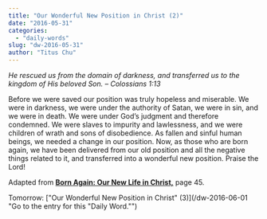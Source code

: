 ```yaml
---
title: "Our Wonderful New Position in Christ (2)"
date: "2016-05-31"
categories: 
  - "daily-words"
slug: "dw-2016-05-31"
author: "Titus Chu"
---
```


_He rescued us from the domain of darkness, and transferred us to the kingdom of His beloved Son._ _– Colossians 1:13_

Before we were saved our position was truly hopeless and miserable. We were in darkness, we were under the authority of Satan, we were in sin, and we were in death. We were under God’s judgment and therefore condemned. We were slaves to impurity and lawlessness, and we were children of wrath and sons of disobedience. As fallen and sinful human beings, we needed a change in our position. Now, as those who are born again, we have been delivered from our old position and all the negative things related to it, and transferred into a wonderful new position. Praise the Lord!

Adapted from __[Born Again: Our New Life in Christ,](/book-born-again/ "Go to the listing for this book.")__ page 45.

Tomorrow: ["Our Wonderful New Position in Christ" (3)](/dw-2016-06-01 "Go to the entry for this "Daily Word."")
